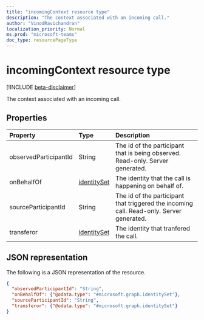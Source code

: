 ```yaml
---
title: "incomingContext resource type"
description: "The context associated with an incoming call."
author: "VinodRavichandran"
localization_priority: Normal
ms.prod: "microsoft-teams"
doc_type: resourcePageType
---
```


# incomingContext resource type

[!INCLUDE [beta-disclaimer](../../includes/beta-disclaimer.md)]

The context associated with an incoming call.

## Properties

| Property              | Type                          | Description|
|:----------------------|:------------------------------|:----------|
| observedParticipantId | String                        | The id of the participant that is being observed. Read-only. Server generated.  |
| onBehalfOf            | [identitySet](identityset.md) | The identity that the call is happening on behalf of. |
| sourceParticipantId   | String                        | The id of the participant that triggered the incoming call. Read-only. Server generated.  |
| transferor            | [identitySet](identityset.md) | The identity that tranfered the call. |

## JSON representation

The following is a JSON representation of the resource.

<!-- {
  "blockType": "resource",
  "optionalProperties": [
    "observedParticipantId",
    "onBehalfOf",
    "transferor"
  ],
  "@odata.type": "microsoft.graph.incomingContext"
}-->
```json
{
  "observedParticipantId": "String",
  "onBehalfOf": {"@odata.type": "#microsoft.graph.identitySet"},
  "sourceParticipantId": "String",
  "transferor": {"@odata.type": "#microsoft.graph.identitySet"}
}
```

<!-- uuid: 8fcb5dbc-d5aa-4681-8e31-b001d5168d79
2015-10-25 14:57:30 UTC -->
<!--
{
  "type": "#page.annotation",
  "description": "incomingContext resource",
  "keywords": "",
  "section": "documentation",
  "tocPath": "",
  "suppressions": []
}
-->
